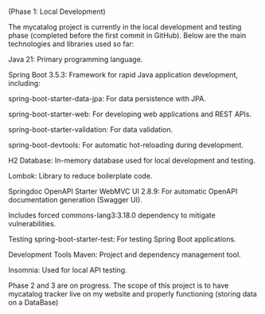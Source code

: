 (Phase 1: Local Development)

The mycatalog project is currently in the local development and testing phase (completed before the first commit in GitHub). Below are the main technologies and libraries used so far:


Java 21: Primary programming language.

Spring Boot 3.5.3: Framework for rapid Java application development, including:

spring-boot-starter-data-jpa: For data persistence with JPA.

spring-boot-starter-web: For developing web applications and REST APIs.

spring-boot-starter-validation: For data validation.

spring-boot-devtools: For automatic hot-reloading during development.

H2 Database: In-memory database used for local development and testing.

Lombok: Library to reduce boilerplate code.

Springdoc OpenAPI Starter WebMVC UI 2.8.9: For automatic OpenAPI documentation generation (Swagger UI).

Includes forced commons-lang3:3.18.0 dependency to mitigate vulnerabilities.

Testing
spring-boot-starter-test: For testing Spring Boot applications.

Development Tools
Maven: Project and dependency management tool.

Insomnia: Used for local API testing.

Phase 2 and 3 are on progress. The scope of this project is to have mycatalog tracker live on my website and properly functioning (storing data on a DataBase)